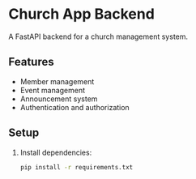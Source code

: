 
# Church App Backend

A FastAPI backend for a church management system.

## Features

- Member management
- Event management
- Announcement system
- Authentication and authorization

## Setup

1. Install dependencies:
   ```bash
   pip install -r requirements.txt

